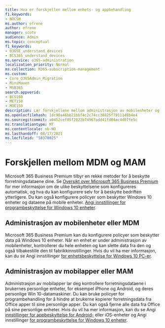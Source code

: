 ```yaml
---
title: Hva er forskjellen mellom enhets- og appbehandling
f1.keywords:
- NOCSH
ms.author: efrene
author: efrene
manager: scotv
audience: Admin
ms.topic: conceptual
f1_keywords:
- O365E_understand_devices
- BCS365_understand_devices
ms.service: o365-administration
localization_priority: Normal
ms.collection: M365-subscription-management
ms.custom:
- Core_O365Admin_Migration
- MiniMaven
- MSB365
search.appverid:
- BCS160
- MET150
- MOE150
description: Lær forskjellene mellom administrasjon av mobilenheter og administrasjon av mobilapper, eller MDM og MAM.
ms.openlocfilehash: 1dc90a46bb21bbf4c2c74cc38825f7911148b4e4
ms.sourcegitcommit: a0452cef05f2322b74967add41fd84ac4d07fe5c
ms.translationtype: MT
ms.contentlocale: nb-NO
ms.lasthandoff: 08/17/2021
ms.locfileid: "58378025"
---
```

# <a name="difference-between-mdm-and-mam"></a>Forskjellen mellom MDM og MAM

Microsoft 365 Business Premium tilbyr en rekke metoder for å beskytte forretningsdataene dine. Se [Oversikt over Microsoft 365 Business Premium](../../business-video/what-is-microsoft-365.md) for mer informasjon om de ulike beskyttelsene som konfigureres automatisk, og hva du kan konfigurere selv for å beskytte bedriften ytterligere. Du kan også konfigurere policyer som beskytter Windows 10 enheter og dataene på mobile enheter.
[Angi innstillinger for programbeskyttelse for Windows 10 enheter](../protection-settings-for-windows-10-devices.md).

## <a name="mobile-device-management-or-mdm"></a>Administrasjon av mobilenheter eller MDM

Microsoft 365 Business Premium kan du konfigurere policyer som beskytter data på Windows 10 enheter. Når en enhet er under administrasjon av mobilenheter, kontrollerer du hele enheten og kan slette data fra den og også tilbakestille den til fabrikkinnstillinger. Hvis du vil ha mer informasjon, kan du se Angi innstillinger [for enhetsbeskyttelse for Windows 10 PC-er](../protection-settings-for-windows-10-pcs.md).

## <a name="mobile-application-management-or-mam"></a>Administrasjon av mobilapper eller MAM

Administrasjon av mobilapper lar deg kontrollere forretningsdataene i brukernes personlige enheter, for eksempel iPhone og Android, og deres personlige Win 10-datamaskiner. Du kan bruke policyer for programbehandling for å hindre at brukerne kopierer forretningsdata fra Office apper til sine personlige apper. Du kan også fjerne alle data fra Office på sine personlige enheter. Hvis du vil ha mer informasjon, kan du se Angi [innstillinger for appbeskyttelse for Android-](../app-protection-settings-for-android-and-ios.md) eller iOS-enheter og Angi innstillinger [for programbeskyttelse for Windows 10 enheter](../protection-settings-for-windows-10-devices.md).
